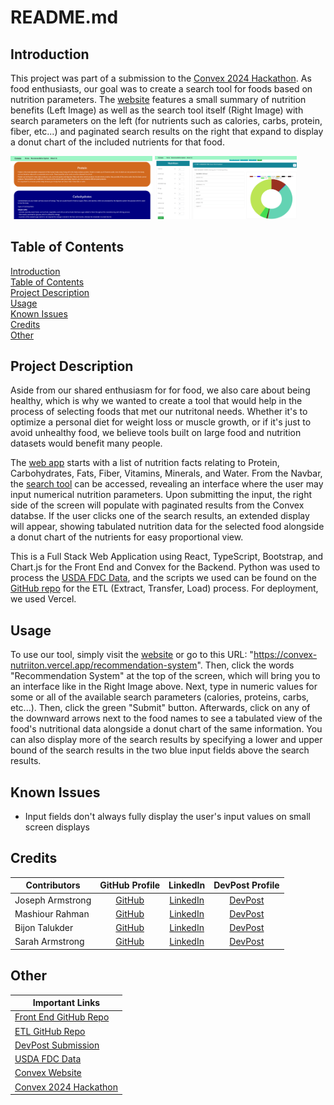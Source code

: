 # README.md 

<a name="introduction"/> 

## Introduction 

This project was part of a submission to the [Convex 2024 Hackathon](https://convexhackathon.devpost.com/). As food enthusiasts, our goal was to create a search tool for foods based on nutrition parameters. The [website](https://convex-nutriiton.vercel.app/) features a small summary of nutrition benefits (Left Image) as well as the search tool itself (Right Image) with search parameters on the left (for nutrients such as calories, carbs, protein, fiber, etc...) and paginated search results on the right that expand to display a donut chart of the included nutrients for that food. 

<p> 
  <img src="https://github.com/mashiourcse/convex_nutriiton/blob/master/convex_repo_image_1_resized.png" width=45% height=50% /> 
  <img src="https://github.com/mashiourcse/convex_nutriiton/blob/master/convex_repo_image_2_resized.png" width=45% height=50% /> 
</p>

<a name="table-of-contents"/> 

## Table of Contents 
[Introduction](#introduction) <br>
[Table of Contents](#table-of-contents) <br>
[Project Description](#project-description) <br>
[Usage](#usage) <br>
[Known Issues](#known-issues) <br>
[Credits](#credits) <br>
[Other](#other) <br>

<a name="project-description"/> 

## Project Description 

Aside from our shared enthusiasm for for food, we also care about being healthy, which is why we wanted to create a tool that would help in the process of selecting foods that met our nutritonal needs. Whether it's to optimize a personal diet for weight loss or muscle growth, or if it's just to avoid unhealthy food, we believe tools built on large food and nutrition datasets would benefit many people. 

The [web app](https://convex-nutriiton.vercel.app/) starts with a list of nutrition facts relating to Protein, Carbohydrates, Fats, Fiber, Vitamins, Minerals, and Water. From the Navbar, the [search tool](https://convex-nutriiton.vercel.app/recommendation-system) can be accessed, revealing an interface where the user may input numerical nutrition parameters. Upon submitting the input, the right side of the screen will populate with paginated results from the Convex databse. If the user clicks one of the search results, an extended display will appear, showing tabulated nutrition data for the selected food alongside a donut chart of the nutrients for easy proportional view. 

This is a Full Stack Web Application using React, TypeScript, Bootstrap, and Chart.js for the Front End and Convex for the Backend. Python was used to process the [USDA FDC Data](https://fdc.nal.usda.gov/), and the scripts we used can be found on the [GitHub repo](https://github.com/JosephArmstrong314/usda-fdc-etl/tree/main) for the ETL (Extract, Transfer, Load) process. For deployment, we used Vercel. 

<a name="usage"/> 

## Usage 

To use our tool, simply visit the [website](https://convex-nutriiton.vercel.app/recommendation-system) or go to this URL: "https://convex-nutriiton.vercel.app/recommendation-system". Then, click the words "Recommendation System" at the top of the screen, which will bring you to an interface like in the Right Image above. Next, type in numeric values for some or all of the available search parameters (calories, proteins, carbs, etc...). Then, click the green "Submit" button. Afterwards, click on any of the downward arrows next to the food names to see a tabulated view of the food's nutritional data alongside a donut chart of the same information. You can also display more of the search results by specifying a lower and upper bound of the search results in the two blue input fields above the search results.

<a name="known-issues"/> 

## Known Issues 

- Input fields don't always fully display the user's input values on small screen displays 

<a name="credits"/> 

## Credits 

| Contributors | GitHub Profile | LinkedIn | DevPost Profile | 
|---|:---:|:---:|:---:|
| Joseph Armstrong | [GitHub](https://github.com/JosephArmstrong314) | [LinkedIn](https://www.linkedin.com/in/joseph-armstrong-31415926535897932384626/) | [DevPost](https://devpost.com/joeagorn) | 
| Mashiour Rahman | [GitHub](https://github.com/mashiourcse) | [LinkedIn](https://www.linkedin.com/in/mashiour-rahman-557b6a16b/) | [DevPost](https://devpost.com/mashiourcse) | 
| Bijon Talukder | [GitHub](https://github.com/BijonTalukder) | [LinkedIn](https://www.linkedin.com/in/bijon-talukder-934879210/) | [DevPost](https://devpost.com/BijonTalukder) | 
| Sarah Armstrong | [GitHub](https://github.com/saraharmstrong314) | [LinkedIn](https://www.linkedin.com/in/saraharmstrong314/) | [DevPost](https://devpost.com/saraharmstrong314) | 

<a name="other"/> 

## Other

| Important Links | 
|---|
| [Front End GitHub Repo](https://github.com/mashiourcse/convex_nutriiton) | 
| [ETL GitHub Repo](https://github.com/JosephArmstrong314/usda-fdc-etl) | 
| [DevPost Submission](https://devpost.com/software/nutrition-tool-using-usda-dataset) | 
| [USDA FDC Data](https://fdc.nal.usda.gov/) | 
| [Convex Website](https://www.convex.dev/) | 
| [Convex 2024 Hackathon](https://convexhackathon.devpost.com/) | 

